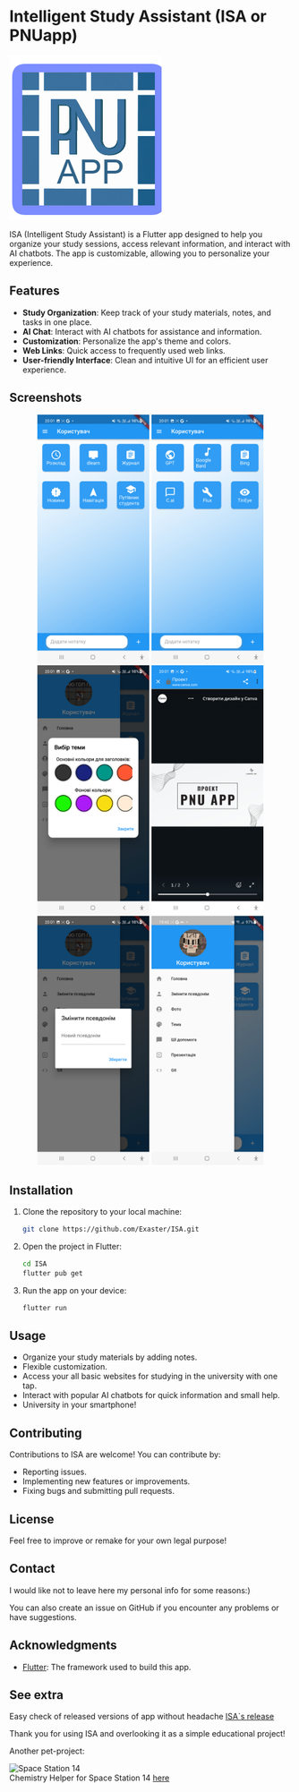 


# Intelligent Study Assistant (ISA or PNUapp)
![ISA Logo](https://github.com/Exaster/ISA/blob/main/screenshots/PNU.png)



ISA (Intelligent Study Assistant) is a Flutter app designed to help you organize your study sessions, access relevant information, and interact with AI chatbots. The app is customizable, allowing you to personalize your experience.

## Features

- **Study Organization**: Keep track of your study materials, notes, and tasks in one place.
- **AI Chat**: Interact with AI chatbots for assistance and information.
- **Customization**: Personalize the app's theme and colors.
- **Web Links**: Quick access to frequently used web links.
- **User-friendly Interface**: Clean and intuitive UI for an efficient user experience.

## Screenshots
<p align="center">
    <img src="https://github.com/Exaster/ISA/blob/main/screenshots/main_screen.png" width="200" alt="Home Screen">
    <img src="https://github.com/Exaster/ISA/blob/main/screenshots/AI.png" width="200" alt="AI Chat"> <br>
    <img src="https://github.com/Exaster/ISA/blob/main/screenshots/colors.png" width="200" alt="Customization">
    <img src="https://github.com/Exaster/ISA/blob/main/screenshots/presentation.png" width="200" alt="Presentation"> <br>
    <img src="https://github.com/Exaster/ISA/blob/main/screenshots/name.png" width="200" alt="User Customization">
    <img src="https://github.com/Exaster/ISA/blob/main/screenshots/sidemenu.png" width="200" alt="User Customization">
</p>


## Installation

1. Clone the repository to your local machine:

   ```bash
   git clone https://github.com/Exaster/ISA.git
   ```

2. Open the project in Flutter:

   ```bash
   cd ISA
   flutter pub get
   ```

3. Run the app on your device:

   ```bash
   flutter run
   ```

## Usage

- Organize your study materials by adding notes.
- Flexible customization.
- Access your all basic websites for studying in the university with one tap.
- Interact with popular AI chatbots for quick information and small help.
- University in your smartphone!

## Contributing

Contributions to ISA are welcome! You can contribute by:

- Reporting issues.
- Implementing new features or improvements.
- Fixing bugs and submitting pull requests.

## License

Feel free to improve or remake for your own legal purpose!

## Contact

I would like not to leave here my personal info for some reasons:)

You can also create an issue on GitHub if you encounter any problems or have suggestions.

## Acknowledgments

- [Flutter](https://flutter.dev): The framework used to build this app.

## See extra

Easy check of released versions of app without headache [ISA`s release](https://github.com/Exaster/ISA-release)



Thank you for using ISA and overlooking it as a simple educational project!



Another pet-project:


![Space Station 14](https://cdn.cloudflare.steamstatic.com/steam/apps/1255460/capsule_616x353.jpg?t=1684170495) <br>
Chemistry Helper for Space Station 14 [here](https://github.com/Exaster/Space-Station-14-Chemistry-Helper)


